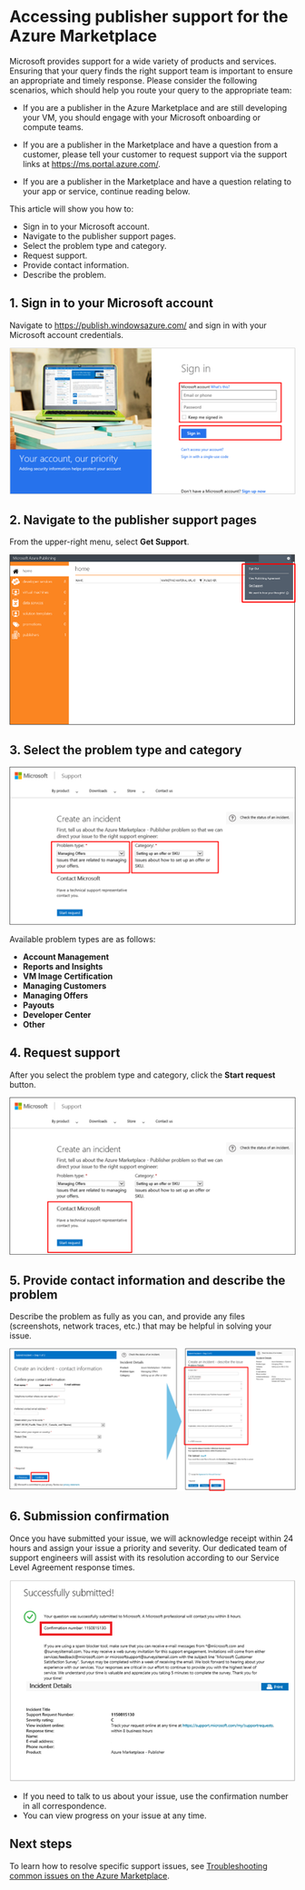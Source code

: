 <properties
   pageTitle="Accessing publisher support for the Azure Marketplace | Microsoft Azure"
   description="How to access and submit publisher support requests for the Azure Marketplace"
   services="marketplace-publishing"
   documentationCenter="na"
   authors="v-jeana"
   manager="lakoch"
   editor=""/>

<tags
   ms.service="marketplace"
   ms.devlang="na"
   ms.topic="article"
   ms.tgt_pltfrm="na"
   ms.workload="na"
   ms.date="12/06/2015"
   ms.author="v-jeana; hascipio"/>


# Accessing publisher support for the Azure Marketplace
Microsoft provides support for a wide variety of products and services. Ensuring that your query finds the right support team is important to ensure an appropriate and timely response. Please consider the following scenarios, which should help you route your query to the appropriate team:

* If you are a publisher in the Azure Marketplace and are still developing your VM, you should engage with your Microsoft onboarding or compute teams.

* If you are a publisher in the Marketplace and have a question from a customer, please tell your customer to request support via the support links at https://ms.portal.azure.com/.

* If you are a publisher in the Marketplace and have a question relating to your app or service, continue reading below.


This article will show you how to:

* Sign in to your Microsoft account.
* Navigate to the publisher support pages.
* Select the problem type and category.
* Request support.
* Provide contact information.
* Describe the problem.

## 1. Sign in to your Microsoft account
Navigate to https://publish.windowsazure.com/ and sign in with your Microsoft account credentials.

  ![Sign-in screen][1]

## 2. Navigate to the publisher support pages
From the upper-right menu, select **Get Support**.

  ![Get support][2]

## 3. Select the problem type and category
![Problem type & category][3]

Available problem types are as follows:

* **Account Management**
* **Reports and Insights**
* **VM Image Certification**
* **Managing Customers**
* **Managing Offers**
* **Payouts**
* **Developer Center**
* **Other**

## 4. Request support
After you select the problem type and category, click the **Start request** button.

![Start support][4]

## 5. Provide contact information and describe the problem
Describe the problem as fully as you can, and provide any files (screenshots, network traces, etc.) that may be helpful in solving your issue.

![Describe problem][5]

## 6. Submission confirmation
Once you have submitted your issue, we will acknowledge receipt within 24 hours and assign your issue a priority and severity. Our dedicated team of support engineers will assist with its resolution according to our Service Level Agreement response times.

![Confirmation][6]

* If you need to talk to us about your issue, use the confirmation number in all correspondence.
* You can view progress on your issue at any time.

## Next steps
To learn how to resolve specific support issues, see [Troubleshooting common issues on the Azure Marketplace](marketplace-publishing-support-common-issues.md).

[1]: ./media/marketplace-publishing-get-publisher-support/step1.png
[2]: ./media/marketplace-publishing-get-publisher-support/step2.png
[3]: ./media/marketplace-publishing-get-publisher-support/step3.png
[4]: ./media/marketplace-publishing-get-publisher-support/step4.png
[5]: ./media/marketplace-publishing-get-publisher-support/step5.png
[6]: ./media/marketplace-publishing-get-publisher-support/step6.png

